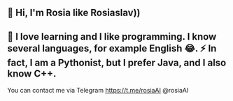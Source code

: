 ## 👋 Hi, I'm Rosia like Rosiaslav)) 

🌱 I love learning and I like programming. I know several languages, for example English 😂. 
⚡ In fact, I am a Pythonist, but I prefer Java, and I also know C++.
---
You can contact me via Telegram
https://t.me/rosiaAI
@rosiaAI

<!--
**rosiaAI/rosiaAI** is a ✨ _special_ ✨ repository because its `README.md` (this file) appears on your GitHub profile.

Here are some ideas to get you started:

- 🔭 I’m currently working on ...
- 🌱 I’m currently learning ...
- 👯 I’m looking to collaborate on ...
- 🤔 I’m looking for help with ...
- 💬 Ask me about ...
- 📫 How to reach me: ...
- 😄 Pronouns: ...
- ⚡ Fun fact: ...
-->
